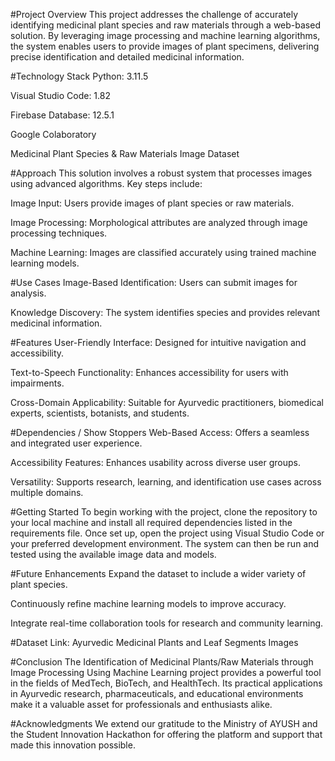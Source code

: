#Project Overview
This project addresses the challenge of accurately identifying medicinal plant species and raw materials through a web-based solution. By leveraging image processing and machine learning algorithms, the system enables users to provide images of plant specimens, delivering precise identification and detailed medicinal information.

#Technology Stack
Python: 3.11.5

Visual Studio Code: 1.82

Firebase Database: 12.5.1

Google Colaboratory

Medicinal Plant Species & Raw Materials Image Dataset

#Approach
This solution involves a robust system that processes images using advanced algorithms. Key steps include:

Image Input: Users provide images of plant species or raw materials.

Image Processing: Morphological attributes are analyzed through image processing techniques.

Machine Learning: Images are classified accurately using trained machine learning models.

#Use Cases
Image-Based Identification: Users can submit images for analysis.

Knowledge Discovery: The system identifies species and provides relevant medicinal information.

#Features
User-Friendly Interface: Designed for intuitive navigation and accessibility.

Text-to-Speech Functionality: Enhances accessibility for users with impairments.

Cross-Domain Applicability: Suitable for Ayurvedic practitioners, biomedical experts, scientists, botanists, and students.

#Dependencies / Show Stoppers
Web-Based Access: Offers a seamless and integrated user experience.

Accessibility Features: Enhances usability across diverse user groups.

Versatility: Supports research, learning, and identification use cases across multiple domains.

#Getting Started
To begin working with the project, clone the repository to your local machine and install all required dependencies listed in the requirements file. Once set up, open the project using Visual Studio Code or your preferred development environment. The system can then be run and tested using the available image data and models.


#Future Enhancements
Expand the dataset to include a wider variety of plant species.

Continuously refine machine learning models to improve accuracy.

Integrate real-time collaboration tools for research and community learning.

#Dataset
Link: Ayurvedic Medicinal Plants and Leaf Segments Images

#Conclusion
The Identification of Medicinal Plants/Raw Materials through Image Processing Using Machine Learning project provides a powerful tool in the fields of MedTech, BioTech, and HealthTech. Its practical applications in Ayurvedic research, pharmaceuticals, and educational environments make it a valuable asset for professionals and enthusiasts alike.

#Acknowledgments
We extend our gratitude to the Ministry of AYUSH and the Student Innovation Hackathon for offering the platform and support that made this innovation possible.
